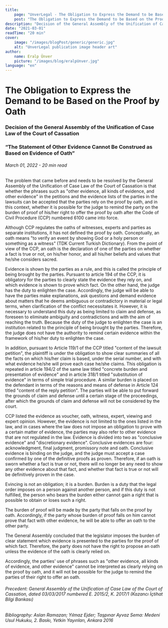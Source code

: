 ```yaml
---
title:
    page: "UnverLegal - The Obligation to Express the Demand to be Based on the Proof by Oath"
    post: "The Obligation to Express the Demand to be Based on the Proof by Oath"
description: "Decision of the General Assembly of the Unification of Case Law of the Court of Cassation"
date: "2021-03-01"
readTime: "20 min"
cover:
    image: "/images/blogPost/generic/generic.jpg"
    alt: "UnverLegal publication image header art"
author:
    name: Eralp Ünver
    picture: "/images/blog/eralpUnver.jpg"
language: "en"
---
```


# The Obligation to Express the Demand to be Based on the Proof by Oath

### Decision of the General Assembly of the Unification of Case Law of the Court of Cassation

### “The Statement of Other Evidence Cannot Be Construed as Based on Evidence of Oath”

###### March 01, 2022 - 20 min read

The problem that came before and needs to be resolved by the General Assembly of the Unification of Case Law of the Court of Cassation is that whether the phrases such as "other evidence, all kinds of evidence, and other evidence" in the petitions and the evidence lists of the parties in the lawsuits can be accepted that the parties rely on the proof by oath, and in this context, whether it is possible for the judge to remind the party on the burden of proof of his/her right to offer the proof by oath after the Code of Civil Procedure (CCP) numbered 6100 came into force.

Although CCP regulates the oaths of witnesses, experts and parties as separate institutions, it has not defined the proof by oath. Conceptually, an oath means "to verify an event by showing God or a holy person or something as a witness" (TDK Current Turkish Dictionary). From the point of view of the CCP, an oath is the declaration of one of the parties on whether a fact is true or not, on his/her honor, and all his/her beliefs and values that he/she considers sacred.

Evidence is shown by the parties as a rule, and this is called the principle of being brought by the parties. Pursuant to article 194 of the CCP, it is obligatory for the parties to clearly state the evidence they rely on, and which evidence is shown to prove which fact. On the other hand, the judge has the duty to enlighten the case. Accordingly, the judge will be able to have the parties make explanations, ask questions and demand evidence about matters that he deems ambiguous or contradictory in material or legal terms, when clarification of the conflict necessitates it. However, it is necessary to understand this duty as being limited to claim and defense, as foreseen to eliminate ambiguity and contradictions and with the aim of reaching the truth. Because the duty of the judge to enlighten the case is an institution related to the principle of being brought by the parties. Therefore, the judge does not have the authority to remind certain evidence within the framework of his/her duty to enlighten the case. 

In addition, pursuant to Article 119/1 of the CCP titled "content of the lawsuit petition", the plaintiff is under the obligation to show clear summaries of all the facts on which his/her claim is based, under the serial number, and with what evidence he/she will prove each case he/she claims. This obligation is repeated in article 194/2 of the same law titled "concrete burden and presentation of evidence" and in article 318/1 titled "substitution of evidence" in terms of simple trial procedure. A similar burden is placed on the defendant in terms of the reasons and means of defense in Article 124 titled "content of the reply petition". The parties will be able to put forward the grounds of claim and defense until a certain stage of the proceedings, after which the grounds of claim and defense will not be considered by the court.

CCP listed the evidence as voucher, oath, witness, expert, viewing and expert opinion. However, the evidence is not limited to the ones listed in the law, and in cases where the law does not impose an obligation to prove with a certain matter of evidence, the parties may also refer to other evidence that are not regulated in the law. Evidence is divided into two as "conclusive evidence" and "discretionary evidence". Conclusive evidences are four: acknowledgment, final judgment, promissory note and oath. Conclusive evidence is binding on the judge, and the judge must accept a case confirmed by one of the definitive proofs as proven. Therefore, if an oath is sworn whether a fact is true or not, there will no longer be any need to show any other evidence about that fact, and whether that fact is true or not will be definitively proven in the case. 

Evincing is not an obligation; it is a burden. Burden is a duty that the legal order imposes on a person against another person, and if this duty is not fulfilled, the person who bears the burden either cannot gain a right that is possible to obtain or loses such a right. 

The burden of proof will be made by the party that falls on the proof by oath. Accordingly, if the party whose burden of proof falls on him cannot prove that fact with other evidence, he will be able to offer an oath to the other party.

The General Assembly concluded that the legislator imposes the burden of clear statement which evidence is presented to the parties for the proof of which fact. Therefore, the party does not have the right to propose an oath unless the evidence of the oath is clearly relied on.

Accordingly, the parties' use of phrases such as "other evidence, all kinds of evidence, and other evidence" cannot be interpreted as clearly relying on the proof by oath, and it will not be possible for the judge to remind the parties of their right to offer an oath.

###### Precedent: General Assembly of the Unification of Case Law of the Court of Cassation, dated 03/03/2017 numbered E. 2015/2, K. 2017/1 (Kazancı İçtihat Bilgi Bankası)

###### Bibliography: Aslan Ramazan; Yılmaz Ejder; Taşpınar Ayvaz Sema: Medeni Usul Hukuku, 2. Baskı, Yetkin Yayınları, Ankara 2016